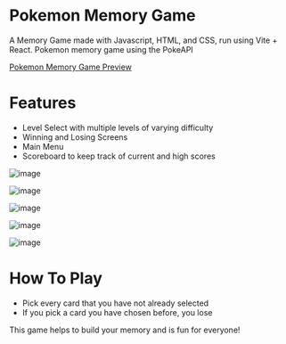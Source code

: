 # Pokemon Memory Game

A Memory Game made with Javascript, HTML, and CSS, run using Vite + React. Pokemon memory game using the PokeAPI

[Pokemon Memory Game Preview](https://palmercurrie.github.io/memory-game/)

# Features
- Level Select with multiple levels of varying difficulty
- Winning and Losing Screens
- Main Menu
- Scoreboard to keep track of current and high scores


![image](https://github.com/PalmerCurrie/memory-game/assets/129619038/b5cdad85-aeec-45ca-902e-8ed8e7288e22)

![image](https://github.com/PalmerCurrie/memory-game/assets/129619038/868dc2bf-5658-4089-97cd-60deff1f5636)


![image](https://github.com/PalmerCurrie/memory-game/assets/129619038/17e52d66-1228-4825-96b7-6d4a911b41ae)

![image](https://github.com/PalmerCurrie/memory-game/assets/129619038/59c3962d-0d0b-4d7c-8a0e-ad00478550f2)


![image](https://github.com/PalmerCurrie/memory-game/assets/129619038/d9aac7b0-4786-45be-97fc-185f398751cb)

# How To Play
- Pick every card that you have not already selected  
- If you pick a card you have chosen before, you lose  


This game helps to build your memory and is fun for everyone!
